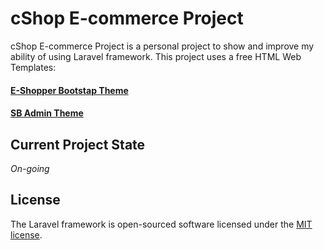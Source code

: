 # cShop E-commerce Project
cShop E-commerce Project is a personal project to show and improve my ability of using Laravel framework. This project uses a free HTML Web Templates:
#### [E-Shopper Bootstap Theme](http://usebootstrap.com/theme/eshopper)
#### [SB Admin Theme](https://startbootstrap.com/template-overviews/sb-admin/)


## Current Project State
_On-going_

## License

The Laravel framework is open-sourced software licensed under the [MIT license](http://opensource.org/licenses/MIT).
